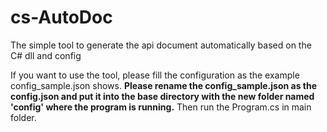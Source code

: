 # cs-AutoDoc
The simple tool to generate the api document automatically based on the C# dll and config

If you want to use the tool, please fill the configuration as the example config_sample.json shows.  **Please rename the config_sample.json as the config.json and put it into the base directory with the new folder named 'config' where the program is running.**  Then run the Program.cs in main folder.
